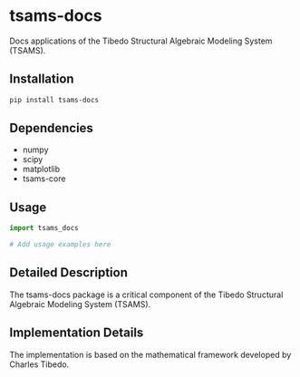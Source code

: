 # tsams-docs

Docs applications of the Tibedo Structural Algebraic Modeling System (TSAMS).

## Installation

```bash
pip install tsams-docs
```

## Dependencies

- numpy
- scipy
- matplotlib
- tsams-core

## Usage

```python
import tsams_docs

# Add usage examples here
```


## Detailed Description

The tsams-docs package is a critical component of the Tibedo Structural Algebraic Modeling System (TSAMS).



## Implementation Details

The implementation is based on the mathematical framework developed by Charles Tibedo.
